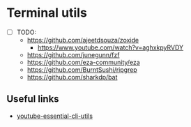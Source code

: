 # Terminal utils

- [ ] TODO:
  - https://github.com/ajeetdsouza/zoxide
    - https://www.youtube.com/watch?v=aghxkpyRVDY
  - https://github.com/junegunn/fzf
  - https://github.com/eza-community/eza
  - https://github.com/BurntSushi/ripgrep
  - https://github.com/sharkdp/bat

## Useful links

- [youtube-essential-cli-utils][youtube-essential-cli-utils]

[youtube-essential-cli-utils]: <https://www.youtube.com/watch?v=2OHrTQVlRMg>
